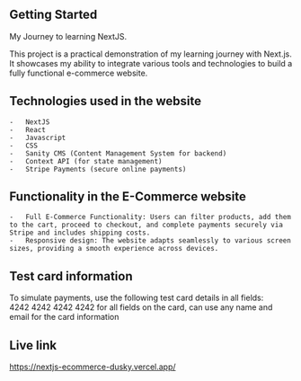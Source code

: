 
## Getting Started
My Journey to learning NextJS.

This project is a practical demonstration of my learning journey with Next.js. It showcases my ability to integrate various tools and technologies to build a fully functional e-commerce website.

## Technologies used in the website
    -   NextJS
    -   React
    -   Javascript
    -   CSS
    -   Sanity CMS (Content Management System for backend)
    -   Context API (for state management)
    -   Stripe Payments (secure online payments)

## Functionality in the E-Commerce website
    -   Full E-Commerce Functionality: Users can filter products, add them to the cart, proceed to checkout, and complete payments securely via Stripe and includes shipping costs.
    -   Responsive design: The website adapts seamlessly to various screen sizes, providing a smooth experience across devices.

## Test card information
To simulate payments, use the following test card details in all fields:\
4242 4242 4242 4242 for all fields on the card, can use any name and email for the card information

## Live link
https://nextjs-ecommerce-dusky.vercel.app/ 
